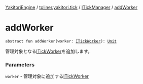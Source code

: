 [YakitoriEngine](../../index.md) / [toliner.yakitori.tick](../index.md) / [ITickManager](index.md) / [addWorker](./add-worker.md)

# addWorker

`abstract fun addWorker(worker: `[`ITickWorker`](../-i-tick-worker/index.md)`): `[`Unit`](https://kotlinlang.org/api/latest/jvm/stdlib/kotlin/-unit/index.html)

管理対象となる[ITickWorker](../-i-tick-worker/index.md)を追加します。

### Parameters

`worker` - 管理対象に追加する[ITickWorker](../-i-tick-worker/index.md)